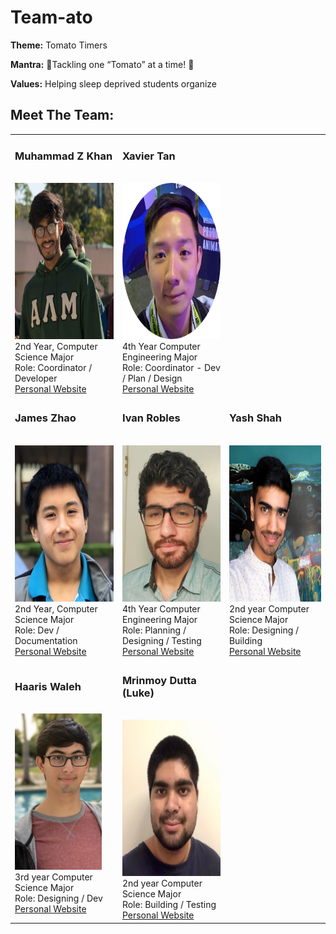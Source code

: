 # Team-ato

**Theme:** Tomato Timers

**Mantra:** :tomato:Tackling one “Tomato” at a time! :tomato:

**Values:** Helping sleep deprived students organize

## Meet The Team:
<table>
<tr>
</tr>
<tr>
<td>

<h3>Muhammad Z Khan</h3>
<br>
<img src="admin/misc/img/mzk.jpg" width="207" height="250" /><br>
2nd Year, Computer Science Major<br>
Role: Coordinator / Developer<br>
<a href="https://mz-k.github.io/">Personal Website</a>

</td>
<td>

<h3>Xavier Tan</h3>
<br>
<img src="admin/misc/img/xavier-img.png" width="250" height="250" /><br>
4th Year Computer Engineering Major<br>
Role: Coordinator - Dev / Plan / Design<br>
<a href="https://xavierkst.github.io/CSE_110_Lab_2/">Personal Website</a> 

</td>
</tr>
<tr>
<td>

<h3>James Zhao</h3><br>
<img src="admin/misc/img/James.JPG" width="207" height="250" /><br>
2nd Year, Computer Science Major<br>
Role: Dev / Documentation<br>
<a href="https://jameszhao01.github.io/CSE110_Lab2/">Personal Website</a><br>

</td>
<td>

<h3>Ivan Robles</h3><br>
<img src="admin/misc/img/IvanRobles.jpg" height="250" /><br>
4th Year Computer Engineering Major<br>
Role: Planning / Designing / Testing<br>
<a href="https://i1robles.github.io/index.html/">Personal Website</a><br>

</td>
<td>

<h3>Yash Shah</h3><br>
<img src="admin/misc/img/YashShah.jpg" width="250" height="250" /><br>
2nd year Computer Science Major<br>
Role: Designing / Building<br>
<a href="https://ynshah3.github.io">Personal Website</a><br>

</td>
</tr>
<tr>
<td>

<h3>Haaris Waleh</h3><br>
<img src="admin/misc/img/HaarisWaleh.jpg" height="250"><br>
3rd year  Computer Science Major<br>
Role: Designing / Dev<br>
<a href="https://hwaleh.github.io">Personal Website</a><br>

</td>
<td>

<h3>Mrinmoy Dutta (Luke)</h3><br>
<img src="admin/misc/img/MrinmoyDutta.jpg" height="250"><br>
2nd year Computer Science Major<br>
Role: Building / Testing<br>
<a href="https://lukedutta9.github.io/">Personal Website</a><br>

</td>
</tr>
</table>

